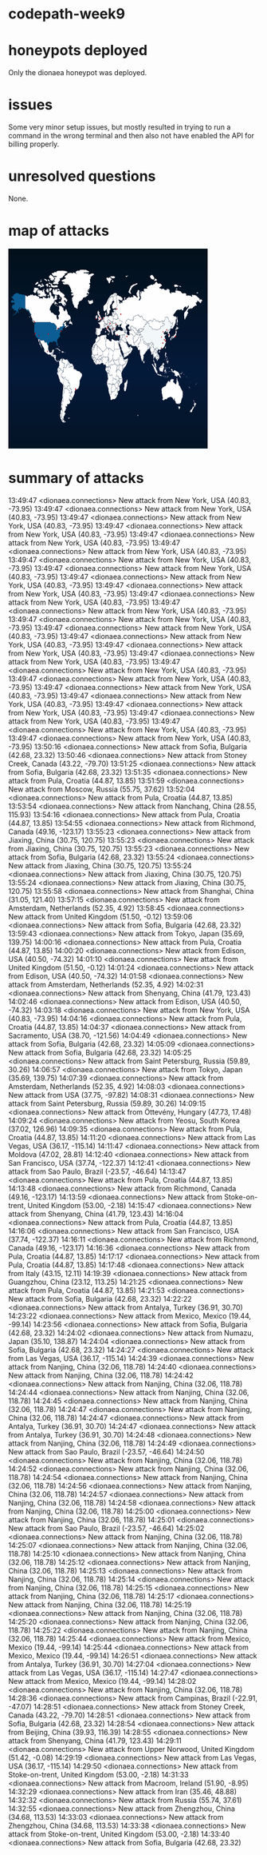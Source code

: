 # codepath-week9

# honeypots deployed

Only the dionaea honeypot was deployed.

# issues

Some very minor setup issues, but mostly resulted in trying to run a command in the wrong terminal and then also not have enabled the API for billing properly.

# unresolved questions

None.

# map of attacks

<img src="map.png" width="400" height="400" />

# summary of attacks

13:49:47 <dionaea.connections> New attack from New York, USA (40.83, -73.95)
13:49:47 <dionaea.connections> New attack from New York, USA (40.83, -73.95)
13:49:47 <dionaea.connections> New attack from New York, USA (40.83, -73.95)
13:49:47 <dionaea.connections> New attack from New York, USA (40.83, -73.95)
13:49:47 <dionaea.connections> New attack from New York, USA (40.83, -73.95)
13:49:47 <dionaea.connections> New attack from New York, USA (40.83, -73.95)
13:49:47 <dionaea.connections> New attack from New York, USA (40.83, -73.95)
13:49:47 <dionaea.connections> New attack from New York, USA (40.83, -73.95)
13:49:47 <dionaea.connections> New attack from New York, USA (40.83, -73.95)
13:49:47 <dionaea.connections> New attack from New York, USA (40.83, -73.95)
13:49:47 <dionaea.connections> New attack from New York, USA (40.83, -73.95)
13:49:47 <dionaea.connections> New attack from New York, USA (40.83, -73.95)
13:49:47 <dionaea.connections> New attack from New York, USA (40.83, -73.95)
13:49:47 <dionaea.connections> New attack from New York, USA (40.83, -73.95)
13:49:47 <dionaea.connections> New attack from New York, USA (40.83, -73.95)
13:49:47 <dionaea.connections> New attack from New York, USA (40.83, -73.95)
13:49:47 <dionaea.connections> New attack from New York, USA (40.83, -73.95)
13:49:47 <dionaea.connections> New attack from New York, USA (40.83, -73.95)
13:49:47 <dionaea.connections> New attack from New York, USA (40.83, -73.95)
13:49:47 <dionaea.connections> New attack from New York, USA (40.83, -73.95)
13:49:47 <dionaea.connections> New attack from New York, USA (40.83, -73.95)
13:49:47 <dionaea.connections> New attack from New York, USA (40.83, -73.95)
13:49:47 <dionaea.connections> New attack from New York, USA (40.83, -73.95)
13:49:47 <dionaea.connections> New attack from New York, USA (40.83, -73.95)
13:49:47 <dionaea.connections> New attack from New York, USA (40.83, -73.95)
13:50:16 <dionaea.connections> New attack from Sofia, Bulgaria (42.68, 23.32)
13:50:46 <dionaea.connections> New attack from Stoney Creek, Canada (43.22, -79.70)
13:51:25 <dionaea.connections> New attack from Sofia, Bulgaria (42.68, 23.32)
13:51:35 <dionaea.connections> New attack from Pula, Croatia (44.87, 13.85)
13:51:59 <dionaea.connections> New attack from Moscow, Russia (55.75, 37.62)
13:52:04 <dionaea.connections> New attack from Pula, Croatia (44.87, 13.85)
13:53:54 <dionaea.connections> New attack from Nanchang, China (28.55, 115.93)
13:54:16 <dionaea.connections> New attack from Pula, Croatia (44.87, 13.85)
13:54:55 <dionaea.connections> New attack from Richmond, Canada (49.16, -123.17)
13:55:23 <dionaea.connections> New attack from Jiaxing, China (30.75, 120.75)
13:55:23 <dionaea.connections> New attack from Jiaxing, China (30.75, 120.75)
13:55:23 <dionaea.connections> New attack from Sofia, Bulgaria (42.68, 23.32)
13:55:24 <dionaea.connections> New attack from Jiaxing, China (30.75, 120.75)
13:55:24 <dionaea.connections> New attack from Jiaxing, China (30.75, 120.75)
13:55:24 <dionaea.connections> New attack from Jiaxing, China (30.75, 120.75)
13:55:58 <dionaea.connections> New attack from Shanghai, China (31.05, 121.40)
13:57:15 <dionaea.connections> New attack from Amsterdam, Netherlands (52.35, 4.92)
13:58:45 <dionaea.connections> New attack from United Kingdom (51.50, -0.12)
13:59:06 <dionaea.connections> New attack from Sofia, Bulgaria (42.68, 23.32)
13:59:43 <dionaea.connections> New attack from Tokyo, Japan (35.69, 139.75)
14:00:16 <dionaea.connections> New attack from Pula, Croatia (44.87, 13.85)
14:00:20 <dionaea.connections> New attack from Edison, USA (40.50, -74.32)
14:01:10 <dionaea.connections> New attack from United Kingdom (51.50, -0.12)
14:01:24 <dionaea.connections> New attack from Edison, USA (40.50, -74.32)
14:01:58 <dionaea.connections> New attack from Amsterdam, Netherlands (52.35, 4.92)
14:02:31 <dionaea.connections> New attack from Shenyang, China (41.79, 123.43)
14:02:46 <dionaea.connections> New attack from Edison, USA (40.50, -74.32)
14:03:18 <dionaea.connections> New attack from New York, USA (40.83, -73.95)
14:04:16 <dionaea.connections> New attack from Pula, Croatia (44.87, 13.85)
14:04:37 <dionaea.connections> New attack from Sacramento, USA (38.70, -121.56)
14:04:49 <dionaea.connections> New attack from Sofia, Bulgaria (42.68, 23.32)
14:05:09 <dionaea.connections> New attack from Sofia, Bulgaria (42.68, 23.32)
14:05:25 <dionaea.connections> New attack from Saint Petersburg, Russia (59.89, 30.26)
14:06:57 <dionaea.connections> New attack from Tokyo, Japan (35.69, 139.75)
14:07:39 <dionaea.connections> New attack from Amsterdam, Netherlands (52.35, 4.92)
14:08:03 <dionaea.connections> New attack from USA (37.75, -97.82)
14:08:31 <dionaea.connections> New attack from Saint Petersburg, Russia (59.89, 30.26)
14:09:15 <dionaea.connections> New attack from Öttevény, Hungary (47.73, 17.48)
14:09:24 <dionaea.connections> New attack from Yeosu, South Korea (37.02, 126.96)
14:09:35 <dionaea.connections> New attack from Pula, Croatia (44.87, 13.85)
14:11:20 <dionaea.connections> New attack from Las Vegas, USA (36.17, -115.14)
14:11:47 <dionaea.connections> New attack from Moldova (47.02, 28.81)
14:12:40 <dionaea.connections> New attack from San Francisco, USA (37.74, -122.37)
14:12:41 <dionaea.connections> New attack from Sao Paulo, Brazil (-23.57, -46.64)
14:13:47 <dionaea.connections> New attack from Pula, Croatia (44.87, 13.85)
14:13:48 <dionaea.connections> New attack from Richmond, Canada (49.16, -123.17)
14:13:59 <dionaea.connections> New attack from Stoke-on-trent, United Kingdom (53.00, -2.18)
14:15:47 <dionaea.connections> New attack from Shenyang, China (41.79, 123.43)
14:16:04 <dionaea.connections> New attack from Pula, Croatia (44.87, 13.85)
14:16:06 <dionaea.connections> New attack from San Francisco, USA (37.74, -122.37)
14:16:11 <dionaea.connections> New attack from Richmond, Canada (49.16, -123.17)
14:16:36 <dionaea.connections> New attack from Pula, Croatia (44.87, 13.85)
14:17:17 <dionaea.connections> New attack from Pula, Croatia (44.87, 13.85)
14:17:48 <dionaea.connections> New attack from Italy (43.15, 12.11)
14:19:39 <dionaea.connections> New attack from Guangzhou, China (23.12, 113.25)
14:21:25 <dionaea.connections> New attack from Pula, Croatia (44.87, 13.85)
14:21:53 <dionaea.connections> New attack from Sofia, Bulgaria (42.68, 23.32)
14:22:22 <dionaea.connections> New attack from Antalya, Turkey (36.91, 30.70)
14:23:22 <dionaea.connections> New attack from Mexico, Mexico (19.44, -99.14)
14:23:56 <dionaea.connections> New attack from Sofia, Bulgaria (42.68, 23.32)
14:24:02 <dionaea.connections> New attack from Numazu, Japan (35.10, 138.87)
14:24:04 <dionaea.connections> New attack from Sofia, Bulgaria (42.68, 23.32)
14:24:27 <dionaea.connections> New attack from Las Vegas, USA (36.17, -115.14)
14:24:39 <dionaea.connections> New attack from Nanjing, China (32.06, 118.78)
14:24:40 <dionaea.connections> New attack from Nanjing, China (32.06, 118.78)
14:24:42 <dionaea.connections> New attack from Nanjing, China (32.06, 118.78)
14:24:44 <dionaea.connections> New attack from Nanjing, China (32.06, 118.78)
14:24:45 <dionaea.connections> New attack from Nanjing, China (32.06, 118.78)
14:24:47 <dionaea.connections> New attack from Nanjing, China (32.06, 118.78)
14:24:47 <dionaea.connections> New attack from Antalya, Turkey (36.91, 30.70)
14:24:47 <dionaea.connections> New attack from Antalya, Turkey (36.91, 30.70)
14:24:48 <dionaea.connections> New attack from Nanjing, China (32.06, 118.78)
14:24:49 <dionaea.connections> New attack from Sao Paulo, Brazil (-23.57, -46.64)
14:24:50 <dionaea.connections> New attack from Nanjing, China (32.06, 118.78)
14:24:52 <dionaea.connections> New attack from Nanjing, China (32.06, 118.78)
14:24:54 <dionaea.connections> New attack from Nanjing, China (32.06, 118.78)
14:24:56 <dionaea.connections> New attack from Nanjing, China (32.06, 118.78)
14:24:57 <dionaea.connections> New attack from Nanjing, China (32.06, 118.78)
14:24:58 <dionaea.connections> New attack from Nanjing, China (32.06, 118.78)
14:25:00 <dionaea.connections> New attack from Nanjing, China (32.06, 118.78)
14:25:01 <dionaea.connections> New attack from Sao Paulo, Brazil (-23.57, -46.64)
14:25:02 <dionaea.connections> New attack from Nanjing, China (32.06, 118.78)
14:25:07 <dionaea.connections> New attack from Nanjing, China (32.06, 118.78)
14:25:10 <dionaea.connections> New attack from Nanjing, China (32.06, 118.78)
14:25:12 <dionaea.connections> New attack from Nanjing, China (32.06, 118.78)
14:25:13 <dionaea.connections> New attack from Nanjing, China (32.06, 118.78)
14:25:14 <dionaea.connections> New attack from Nanjing, China (32.06, 118.78)
14:25:15 <dionaea.connections> New attack from Nanjing, China (32.06, 118.78)
14:25:17 <dionaea.connections> New attack from Nanjing, China (32.06, 118.78)
14:25:19 <dionaea.connections> New attack from Nanjing, China (32.06, 118.78)
14:25:20 <dionaea.connections> New attack from Nanjing, China (32.06, 118.78)
14:25:22 <dionaea.connections> New attack from Nanjing, China (32.06, 118.78)
14:25:44 <dionaea.connections> New attack from Mexico, Mexico (19.44, -99.14)
14:25:44 <dionaea.connections> New attack from Mexico, Mexico (19.44, -99.14)
14:26:51 <dionaea.connections> New attack from Antalya, Turkey (36.91, 30.70)
14:27:04 <dionaea.connections> New attack from Las Vegas, USA (36.17, -115.14)
14:27:47 <dionaea.connections> New attack from Mexico, Mexico (19.44, -99.14)
14:28:02 <dionaea.connections> New attack from Nanjing, China (32.06, 118.78)
14:28:36 <dionaea.connections> New attack from Campinas, Brazil (-22.91, -47.07)
14:28:51 <dionaea.connections> New attack from Stoney Creek, Canada (43.22, -79.70)
14:28:51 <dionaea.connections> New attack from Sofia, Bulgaria (42.68, 23.32)
14:28:54 <dionaea.connections> New attack from Beijing, China (39.93, 116.39)
14:28:55 <dionaea.connections> New attack from Shenyang, China (41.79, 123.43)
14:29:11 <dionaea.connections> New attack from Upper Norwood, United Kingdom (51.42, -0.08)
14:29:19 <dionaea.connections> New attack from Las Vegas, USA (36.17, -115.14)
14:29:50 <dionaea.connections> New attack from Stoke-on-trent, United Kingdom (53.00, -2.18)
14:31:33 <dionaea.connections> New attack from Macroom, Ireland (51.90, -8.95)
14:32:29 <dionaea.connections> New attack from Iran (35.46, 48.88)
14:32:32 <dionaea.connections> New attack from Russia (55.74, 37.61)
14:32:55 <dionaea.connections> New attack from Zhengzhou, China (34.68, 113.53)
14:33:03 <dionaea.connections> New attack from Zhengzhou, China (34.68, 113.53)
14:33:38 <dionaea.connections> New attack from Stoke-on-trent, United Kingdom (53.00, -2.18)
14:33:40 <dionaea.connections> New attack from Sofia, Bulgaria (42.68, 23.32)
